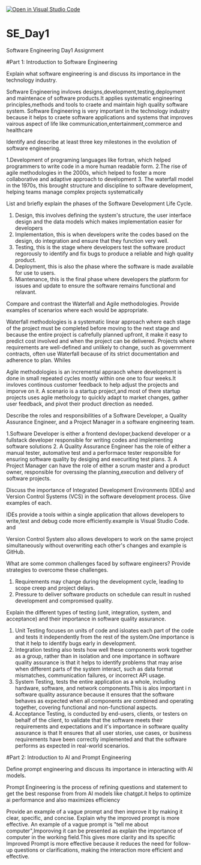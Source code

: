 [![Open in Visual Studio Code](https://classroom.github.com/assets/open-in-vscode-2e0aaae1b6195c2367325f4f02e2d04e9abb55f0b24a779b69b11b9e10269abc.svg)](https://classroom.github.com/online_ide?assignment_repo_id=15565737&assignment_repo_type=AssignmentRepo)
# SE_Day1
Software Engineering Day1 Assignment

#Part 1: Introduction to Software Engineering

Explain what software engineering is and discuss its importance in the technology industry.

Software Engineering invloves designs,development,testing,deployment and maintenace of software products.It applies systematic engineering principles,methods and tools to craete and maintain high quality software system. Software Engineering is very important in the technology industry because it helps to craete software applications and systems that improves vairous aspect of life like communication,entertainment,commerce and healthcare


Identify and describe at least three key milestones in the evolution of software engineering.

1.Development of programing languages like fortran, which helped programmers to write code in a more human readable form.
2.The rise of agile methodologies in the 2000s, which helped to foster a more collaborative and adaptive approach to development
3. The waterfall model in the 1970s, this brought structure and discipline to software development, helping teams manage complex projects systematically


List and briefly explain the phases of the Software Development Life Cycle.

1. Design, this involves defining the  system's structure, the user interface design and the data models which makes implementation easier for developers
2. Implementation, this is when developers write the codes based on the design, do integration and ensure that they function very well.
3. Testing, this is the stage where developers test the software product regorously to identify and fix bugs to produce a reliable and high quality product.
4. Deployment, this is also the phase where the software is made available for use to users.
5. Miantenance, this is the final phase where developers the platform for issues and update to ensure the software remains functional and relavant.


Compare and contrast the Waterfall and Agile methodologies. Provide examples of scenarios where each would be appropriate.

Waterfall methodologies is a systematic linear approach where each stage of the project must be completed before moving to the next stage and because the  entire project is cafrefully planned upfront, it make it easy to predict cost involved and when the project can be delivered. Projects where requirements are well-defined and unlikely to change, such as government contracts, often use Waterfall because of its strict documentation and adherence to plan. Whiles 

Agile methodologies is an incremental appraoch where development is done in small repeated cycles mostly within one one to four weeks.It invloves continous customer feedback to help adjust the projects and imporve on it. A scenario is a startup project,and most of there startup projects uses agile methology to quickly adapt to market changes, gather user feedback, and pivot their product direction as needed.


Describe the roles and responsibilities of a Software Developer, a Quality Assurance Engineer, and a Project Manager in a software engineering team.

1.Software Developer is either a frontend devloper,backend developer or a fullstack developer responsible for writing codes and implementing software solutions
2. A Quality Assurance Engineer has the role of either a manual tester, automative test and a performace tester responsible for ensuring software quality by desiging and execuriting test plans.
3. A Project Manager can have the role of either a scrum master and a product owner, responsible for overssing the planning,execution and delivery of software projects.


Discuss the importance of Integrated Development Environments (IDEs) and Version Control Systems (VCS) in the software development process. Give examples of each.

IDEs provide a tools within a single application that allows developers to write,test and debug code more efficiently.example is Visual Studio Code. and

Version Control System also allows developers to work on the same project simultaneously without overwriting each other's changes and example is GitHub.


What are some common challenges faced by software engineers? Provide strategies to overcome these challenges.
1. Requirements may change during the development cycle, leading to scope creep and project delays.
2. Pressure to deliver software products on schedule can result in rushed development and compromised quality.



Explain the different types of testing (unit, integration, system, and acceptance) and their importance in software quality assurance.
1. Unit Testing focuses on units of code and isloates each part of the code and tests it independently from the rest of the system.One importance is that it help to identify bugs early in development.
2. Integration testing also  tests how well these components work together as a group, rather than in isolation and one importance in software quality assurance is that it helps  to identify problems that may arise when different parts of the system interact, such as data format mismatches, communication failures, or incorrect API usage.
3. System Testing, tests the entire application as a whole, including hardware, software, and network components.This is alos important i n software quality assurance  because  it ensures that the software behaves as expected when all components are combined and operating together, covering functional and non-functional aspects.
4. Acceptance Testing, is conducted by end-users, clients, or testers on behalf of the client, to validate that the software meets their requirements and expectations and it's importance in software  quality assurance is that It ensures that all user stories, use cases, or business requirements have been correctly implemented and that the software performs as expected in real-world scenarios.


#Part 2: Introduction to AI and Prompt Engineering 


Define prompt engineering and discuss its importance in interacting with AI models.

Prompt Engineering is the process of refining questions and statement to get the best response from from AI models like chatgpt.it helps to optimize ai performance and also maximizes efficiency


Provide an example of a vague prompt and then improve it by making it clear, specific, and concise. Explain why the improved prompt is more effective.
An example of a vague prompt is "tell me about computer",Imporoving it can be presented as explain the importance of computer in the working field.This gives more clarity and its specific
Improved Prompt is more effective because it reduces the need for follow-up questions or clarifications, making the interaction more efficient and effective.
